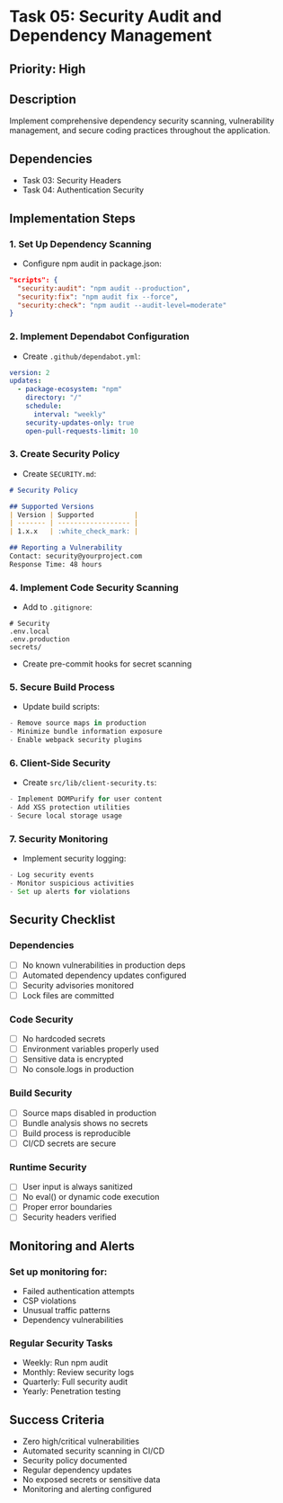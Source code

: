 # Task 05: Security Audit and Dependency Management

## Priority: High

## Description
Implement comprehensive dependency security scanning, vulnerability management, and secure coding practices throughout the application.

## Dependencies
- Task 03: Security Headers
- Task 04: Authentication Security

## Implementation Steps

### 1. **Set Up Dependency Scanning**
   - Configure npm audit in package.json:
   ```json
   "scripts": {
     "security:audit": "npm audit --production",
     "security:fix": "npm audit fix --force",
     "security:check": "npm audit --audit-level=moderate"
   }
   ```

### 2. **Implement Dependabot Configuration**
   - Create `.github/dependabot.yml`:
   ```yaml
   version: 2
   updates:
     - package-ecosystem: "npm"
       directory: "/"
       schedule:
         interval: "weekly"
       security-updates-only: true
       open-pull-requests-limit: 10
   ```

### 3. **Create Security Policy**
   - Create `SECURITY.md`:
   ```markdown
   # Security Policy
   
   ## Supported Versions
   | Version | Supported          |
   | ------- | ------------------ |
   | 1.x.x   | :white_check_mark: |
   
   ## Reporting a Vulnerability
   Contact: security@yourproject.com
   Response Time: 48 hours
   ```

### 4. **Implement Code Security Scanning**
   - Add to `.gitignore`:
   ```
   # Security
   .env.local
   .env.production
   secrets/
   ```
   
   - Create pre-commit hooks for secret scanning

### 5. **Secure Build Process**
   - Update build scripts:
   ```typescript
   - Remove source maps in production
   - Minimize bundle information exposure
   - Enable webpack security plugins
   ```

### 6. **Client-Side Security**
   - Create `src/lib/client-security.ts`:
   ```typescript
   - Implement DOMPurify for user content
   - Add XSS protection utilities
   - Secure local storage usage
   ```

### 7. **Security Monitoring**
   - Implement security logging:
   ```typescript
   - Log security events
   - Monitor suspicious activities
   - Set up alerts for violations
   ```

## Security Checklist

### Dependencies
- [ ] No known vulnerabilities in production deps
- [ ] Automated dependency updates configured
- [ ] Security advisories monitored
- [ ] Lock files are committed

### Code Security
- [ ] No hardcoded secrets
- [ ] Environment variables properly used
- [ ] Sensitive data is encrypted
- [ ] No console.logs in production

### Build Security
- [ ] Source maps disabled in production
- [ ] Bundle analysis shows no secrets
- [ ] Build process is reproducible
- [ ] CI/CD secrets are secure

### Runtime Security
- [ ] User input is always sanitized
- [ ] No eval() or dynamic code execution
- [ ] Proper error boundaries
- [ ] Security headers verified

## Monitoring and Alerts

### Set up monitoring for:
- Failed authentication attempts
- CSP violations
- Unusual traffic patterns
- Dependency vulnerabilities

### Regular Security Tasks
- Weekly: Run npm audit
- Monthly: Review security logs
- Quarterly: Full security audit
- Yearly: Penetration testing

## Success Criteria
- Zero high/critical vulnerabilities
- Automated security scanning in CI/CD
- Security policy documented
- Regular dependency updates
- No exposed secrets or sensitive data
- Monitoring and alerting configured